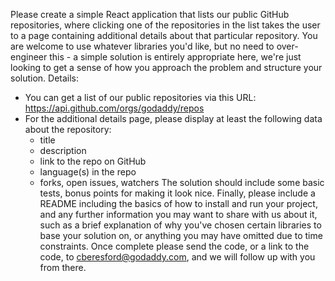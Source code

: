 Please create a simple React application that lists our public GitHub repositories, where clicking one of the repositories in the list takes the user to a page containing additional details about that particular repository. You are welcome to use whatever libraries you'd like, but no need to over-engineer this - a simple solution is entirely appropriate here, we're just looking to get a sense of how you approach the problem and structure your solution.
Details:

- You can get a list of our public repositories via this URL: https://api.github.com/orgs/godaddy/repos
- For the additional details page, please display at least the following data about the repository:
  - title
  - description
  - link to the repo on GitHub
  - language(s) in the repo
  - forks, open issues, watchers
    The solution should include some basic tests, bonus points for making it look nice. Finally, please include a README including the basics of how to install and run your project, and any further information you may want to share with us about it, such as a brief explanation of why you've chosen certain libraries to base your solution on, or anything you may have omitted due to time constraints. Once complete please send the code, or a link to the code, to cberesford@godaddy.com, and we will follow up with you from there.
